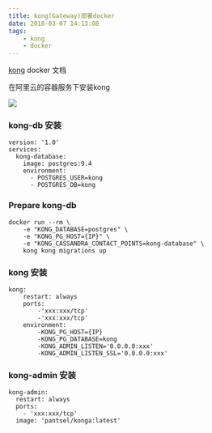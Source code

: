 ```yaml
---
title: kong(Gateway)部署docker
date: 2018-03-07 14:13:08
tags:
    - kong
    - docker
---
```


[kong](https://docs.docker.com/samples/library/kong/#1-link-kong-to-either-a-cassandra-or-postgresql-container) docker 文档

在阿里云的容器服务下安装kong

![](http://ob5tof7al.bkt.clouddn.com/18-3-7/95955707.jpg)

### kong-db 安装

    version: '1.0'
    services:
      kong-database:
        image: postgres:9.4
        environment:
          - POSTGRES_USER=kong
          - POSTGRES_DB=kong
### Prepare kong-db 

```
docker run --rm \
    -e "KONG_DATABASE=postgres" \
    -e "KONG_PG_HOST={IP}" \
    -e "KONG_CASSANDRA_CONTACT_POINTS=kong-database" \
    kong kong migrations up
```

### kong 安装

```
kong:
  	restart: always
  	ports:
		-'xxx:xxx/tcp'
		-'xxx:xxx/tcp'
  	environment:
		-KONG_PG_HOST={IP}
		-KONG_PG_DATABASE=kong
		-KONG_ADMIN_LISTEN='0.0.0.0:xxx'
		-KONG_ADMIN_LISTEN_SSL='0.0.0.0:xxx'	

```

### kong-admin 安装

```
kong-admin:
  restart: always
  ports:
    - 'xxx:xxx/tcp'
  image: 'pantsel/konga:latest'
```



